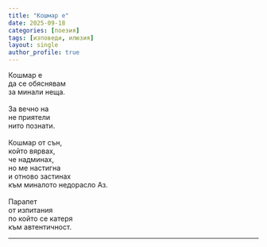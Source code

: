 ```yaml
---
title: "Кошмар е"
date: 2025-09-18
categories: [поезия]
tags: [изповеди, илюзия]
layout: single
author_profile: true
---
```


<div class="poem3">

Кошмар е<br/>
да се обяснявам<br/>
за минали неща.<br/>
<br/>
За вечно на<br/>
не приятели<br/>
нито познати.<br/>
<br/>
Кошмар от сън,<br/>
който вярвах,<br/>
че надминах, <br/>
но ме настигна<br/>
и отново застинах<br/>
към миналото недорасло Аз.<br/>
<br/>
Парапет<br/>
от изпитания<br/>
по който се катеря<br/>
към автентичност. <br/>

<hr/>
</div>